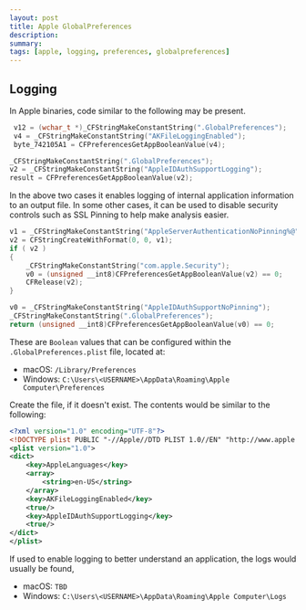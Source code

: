 ```yaml
---
layout: post
title: Apple GlobalPreferences
description: 
summary: 
tags: [apple, logging, preferences, globalpreferences]
---
```


## Logging

In Apple binaries, code similar to the following may be present. 

```c++
 v12 = (wchar_t *)_CFStringMakeConstantString(".GlobalPreferences");
 v4 = _CFStringMakeConstantString("AKFileLoggingEnabled");
 byte_742105A1 = CFPreferencesGetAppBooleanValue(v4);
```

```c++
_CFStringMakeConstantString(".GlobalPreferences");
v2 = _CFStringMakeConstantString("AppleIDAuthSupportLogging");
result = CFPreferencesGetAppBooleanValue(v2);
```

In the above two cases it enables logging of internal application information to an output file. In some other cases, it can be used to disable
security controls such as SSL Pinning to help make analysis easier.

```c++
v1 = _CFStringMakeConstantString("AppleServerAuthenticationNoPinning%@");
v2 = CFStringCreateWithFormat(0, 0, v1);
if ( v2 )
{
    _CFStringMakeConstantString("com.apple.Security");
    v0 = (unsigned __int8)CFPreferencesGetAppBooleanValue(v2) == 0;
    CFRelease(v2);
}
```

```c++
v0 = _CFStringMakeConstantString("AppleIDAuthSupportNoPinning");
_CFStringMakeConstantString(".GlobalPreferences");
return (unsigned __int8)CFPreferencesGetAppBooleanValue(v0) == 0;
```

These are `Boolean` values that can be configured within the `.GlobalPreferences.plist` file, located at:

* macOS: `/Library/Preferences`
* Windows: `C:\Users\<USERNAME>\AppData\Roaming\Apple Computer\Preferences`

Create the file, if it doesn't exist. The contents would be similar to the following:

```xml
<?xml version="1.0" encoding="UTF-8"?>
<!DOCTYPE plist PUBLIC "-//Apple//DTD PLIST 1.0//EN" "http://www.apple.com/DTDs/PropertyList-1.0.dtd">
<plist version="1.0">
<dict>
	<key>AppleLanguages</key>
	<array>
		<string>en-US</string>
	</array>
    <key>AKFileLoggingEnabled</key>
    <true/>
    <key>AppleIDAuthSupportLogging</key>
    <true/>
</dict>
</plist>
```

If used to enable logging to better understand an application, the logs would usually be found,

* macOS: `TBD`
* Windows: `C:\Users\<USERNAME>\AppData\Roaming\Apple Computer\Logs`
